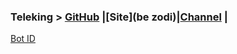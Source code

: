 ### Teleking > [GitHub](https://GitHub.com/holyscroll/Teleking-Team) |[Site](be zodi)|[Channel](https://telegram.me/teleking_team) | 
[Bot ID](https;//telegram.me/anti_spam_king)




